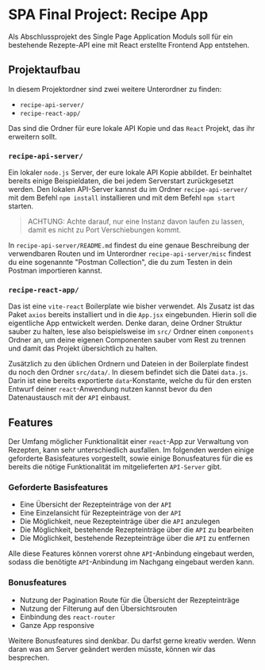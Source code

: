 # SPA Final Project: Recipe App

Als Abschlussprojekt des Single Page Application Moduls soll für ein bestehende Rezepte-API eine mit React erstellte Frontend App entstehen.

## Projektaufbau
In diesem Projektordner sind zwei weitere Unterordner zu finden:
- `recipe-api-server/`
- `recipe-react-app/`

Das sind die Ordner für eure lokale API Kopie und das `React` Projekt, das ihr erweitern sollt.

### `recipe-api-server/`
Ein lokaler `node.js` Server, der eure lokale API Kopie abbildet.
Er beinhaltet bereits einige Beispieldaten, die bei jedem Serverstart zurückgesetzt werden.
Den lokalen API-Server kannst du im Ordner `recipe-api-server/` mit dem Befehl `npm install` installieren und mit dem Befehl `npm start` starten.
> ACHTUNG: Achte darauf, nur eine Instanz davon laufen zu lassen, damit es nicht zu Port Verschiebungen kommt.

In `recipe-api-server/README.md` findest du eine genaue Beschreibung der verwendbaren Routen und im Unterordner `recipe-api-server/misc` findest du eine sogenannte "Postman Collection", die du zum Testen in dein Postman importieren kannst.


### `recipe-react-app/`
Das ist eine `vite-react` Boilerplate wie bisher verwendet. Als Zusatz ist das Paket `axios` bereits installiert und in die `App.jsx` eingebunden.
Hierin soll die eigentliche App entwickelt werden.
Denke daran, deine Ordner Struktur sauber zu halten, lese also beispielsweise im `src/` Ordner einen `components` Ordner an, um deine eigenen Componenten sauber vom Rest zu trennen und damit das Projekt übersichtlich zu halten.

Zusätzlich zu den üblichen Ordnern und Dateien in der Boilerplate findest du noch den Ordner `src/data/`.
In diesem befindet sich die Datei `data.js`. Darin ist eine bereits exportierte `data`-Konstante, welche du für den ersten Entwurf deiner `react`-Anwendung nutzen kannst bevor du den Datenaustausch mit der `API` einbaust.

## Features
Der Umfang möglicher Funktionalität einer `react`-App zur Verwaltung von Rezepten, kann sehr unterschiedlich ausfallen.
Im folgenden werden einige geforderte Basisfeatures vorgestellt, sowie einige Bonusfeatures für die es bereits die nötige Funktionalität im mitgelieferten `API-Server` gibt.

### Geforderte Basisfeatures
- Eine Übersicht der Rezepteinträge von der `API`
- Eine Einzelansicht für Rezepteinträge von der `API`
- Die Möglichkeit, neue Rezepteinträge über die `API` anzulegen
- Die Möglichkeit, bestehende Rezepteinträge über die `API` zu bearbeiten
- Die Möglichkeit, bestehende Rezepteinträge über die `API` zu entfernen

Alle diese Features können vorerst ohne `API`-Anbindung eingebaut werden, sodass die benötigte `API`-Anbindung im Nachgang eingebaut werden kann.

### Bonusfeatures
- Nutzung der Pagination Route für die Übersicht der Rezepteinträge
- Nutzung der Filterung auf den Übersichtsrouten
- Einbindung des `react-router`
- Ganze App responsive

Weitere Bonusfeatures sind denkbar. Du darfst gerne kreativ werden. Wenn daran was am Server geändert werden müsste, können wir das besprechen.
